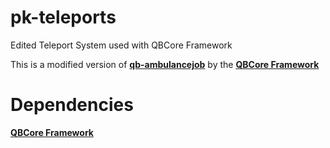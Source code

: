 # pk-teleports

Edited Teleport System used with QBCore Framework

This is a modified version of **[qb-ambulancejob](https://github.com/qbcore-framework/qb-ambulancejob)** by the **[QBCore Framework](https://github.com/qbcore-framework)**

# Dependencies

**[QBCore Framework](https://github.com/qbcore-framework)**
